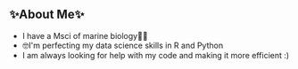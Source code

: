 ## ✨About Me✨
- I have a Msci of marine biology🧜‍♀️
- 🤓I'm perfecting my data science skills in R and Python
- I am always looking for help with my code and making it more efficient :) 

<!--
**Anastasia-MN/Anastasia-MN** is a ✨ _special_ ✨ repository because its `README.md` (this file) appears on your GitHub profile.

Here are some ideas to get you started:

- 🔭 I’m currently working on ...
- 🌱 I’m currently learning ...
- 👯 I’m looking to collaborate on ...
- 🤔 I’m looking for help with ...
- 💬 Ask me about ...
- 📫 How to reach me: ...
- 😄 Pronouns: ...
- ⚡ Fun fact: ...
-->
